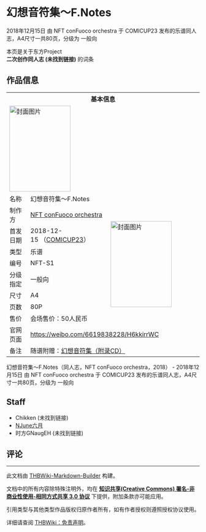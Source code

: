 # 幻想音符集～F.Notes

<!-- source html: G:\repos\THBWiki-Markdown-Builder\THBWikiMarkdown\Temp\main\2\26\ns0%3A%E5%B9%BB%E6%83%B3%E9%9F%B3%E7%AC%A6%E9%9B%86%EF%BD%9EF%2ENotes.html -->

2018年12月15日 由 NFT conFuoco orchestra 于 COMICUP23 发布的乐谱同人志，A4尺寸一共80页，分级为 一般向

本页是关于东方Project  
 **二次创作同人志 (未找到链接)** 的词条
## 作品信息

<table><tbody><tr><th colspan="3">基本信息</th></tr><tr><td class="cover-artwork-mobile" colspan="2"><a href="./文件-幻想音符集～F.Notes封面.jpg.md" class="image" title="封面图片"><img alt="封面图片" src="https://upload.thwiki.cc/thumb/a/a8/%E5%B9%BB%E6%83%B3%E9%9F%B3%E7%AC%A6%E9%9B%86%EF%BD%9EF.Notes%E5%B0%81%E9%9D%A2.jpg/159px-%E5%B9%BB%E6%83%B3%E9%9F%B3%E7%AC%A6%E9%9B%86%EF%BD%9EF.Notes%E5%B0%81%E9%9D%A2.jpg" decoding="async" loading="lazy" width="159" height="224" srcset="https://upload.thwiki.cc/thumb/a/a8/%E5%B9%BB%E6%83%B3%E9%9F%B3%E7%AC%A6%E9%9B%86%EF%BD%9EF.Notes%E5%B0%81%E9%9D%A2.jpg/238px-%E5%B9%BB%E6%83%B3%E9%9F%B3%E7%AC%A6%E9%9B%86%EF%BD%9EF.Notes%E5%B0%81%E9%9D%A2.jpg 1.5x, https://upload.thwiki.cc/thumb/a/a8/%E5%B9%BB%E6%83%B3%E9%9F%B3%E7%AC%A6%E9%9B%86%EF%BD%9EF.Notes%E5%B0%81%E9%9D%A2.jpg/318px-%E5%B9%BB%E6%83%B3%E9%9F%B3%E7%AC%A6%E9%9B%86%EF%BD%9EF.Notes%E5%B0%81%E9%9D%A2.jpg 2x" data-file-width="1080" data-file-height="1521"></a></td>
</tr><tr><td class="label">名称</td><td colspan="2"> 幻想音符集～F.Notes </td></tr><tr><td class="label">制作方</td><td><a href="./NFT_conFuoco_orchestra.md" title="NFT conFuoco orchestra">NFT conFuoco orchestra</a></td><td class="cover-artwork" rowspan="8" style="min-width:224px;"><a href="./文件-幻想音符集～F.Notes封面.jpg.md" class="image" title="封面图片"><img alt="封面图片" src="https://upload.thwiki.cc/thumb/a/a8/%E5%B9%BB%E6%83%B3%E9%9F%B3%E7%AC%A6%E9%9B%86%EF%BD%9EF.Notes%E5%B0%81%E9%9D%A2.jpg/159px-%E5%B9%BB%E6%83%B3%E9%9F%B3%E7%AC%A6%E9%9B%86%EF%BD%9EF.Notes%E5%B0%81%E9%9D%A2.jpg" decoding="async" loading="lazy" width="159" height="224" srcset="https://upload.thwiki.cc/thumb/a/a8/%E5%B9%BB%E6%83%B3%E9%9F%B3%E7%AC%A6%E9%9B%86%EF%BD%9EF.Notes%E5%B0%81%E9%9D%A2.jpg/238px-%E5%B9%BB%E6%83%B3%E9%9F%B3%E7%AC%A6%E9%9B%86%EF%BD%9EF.Notes%E5%B0%81%E9%9D%A2.jpg 1.5x, https://upload.thwiki.cc/thumb/a/a8/%E5%B9%BB%E6%83%B3%E9%9F%B3%E7%AC%A6%E9%9B%86%EF%BD%9EF.Notes%E5%B0%81%E9%9D%A2.jpg/318px-%E5%B9%BB%E6%83%B3%E9%9F%B3%E7%AC%A6%E9%9B%86%EF%BD%9EF.Notes%E5%B0%81%E9%9D%A2.jpg 2x" data-file-width="1080" data-file-height="1521"></a></td>
</tr><tr><td class="label">首发日期</td><td>2018-12-15&#160;（<a href="/展会作品列表?e=COMICUP%2323">COMICUP23</a>）</td></tr><tr><td class="label">类型</td><td>乐谱</td></tr><tr><td class="label">编号</td><td>NFT-S1</td></tr><tr><td class="label">分级指定</td><td>一般向</td></tr><tr><td class="label">尺寸</td><td>A4</td></tr><tr><td class="label">页数</td><td>80P</td></tr><tr><td class="label">售价</td><td>会场售价：50人民币</td></tr>
<tr><td class="label">官网页面</td><td colspan="2"><a rel="nofollow" class="external free" href="https://weibo.com/6619838228/H6kkirrWC">https://weibo.com/6619838228/H6kkirrWC</a></td></tr><tr><td class="label">备注</td><td colspan="2">随谱附赠：<a href="./幻想音符集（附录CD）.md" title="幻想音符集（附录CD）">幻想音符集（附录CD）</a></td></tr></tbody></table>

幻想音符集～F.Notes（同人志，NFT conFuoco orchestra，2018） - 2018年12月15日 由 NFT conFuoco orchestra 于 COMICUP23 发布的乐谱同人志，A4尺寸一共80页，分级为 一般向
## Staff
- Chikken (未找到链接)
- [NJune六月](./NJune六月.md)
- 时方GNaugEH (未找到链接)

## 评论




---

此文档由 [THBWiki-Markdown-Builder](https://github.com/Delsin-Yu/THBWiki-Markdown-Builder) 构建。

文档中的所有内容除特殊注明外，均在 [**知识共享(Creative Commons) 署名-非商业性使用-相同方式共享 3.0 协议**](https://creativecommons.org/licenses/by-sa/3.0/deed.zh-hans) 下提供，附加条款亦可能应用。

引用类型与其他类型作品版权归原作者所有，如有作者授权则遵照授权协议使用。

详细请查阅 [THBWiki：免责声明](https://thbwiki.cc/THBWiki:%E5%85%8D%E8%B4%A3%E5%A3%B0%E6%98%8E)。

